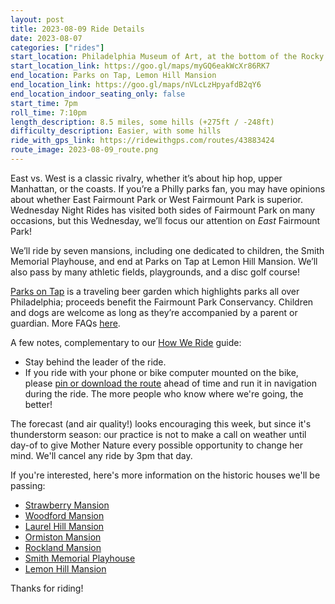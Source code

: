 ```yaml
---
layout: post
title: 2023-08-09 Ride Details
date: 2023-08-07
categories: ["rides"]
start_location: Philadelphia Museum of Art, at the bottom of the Rocky Steps
start_location_link: https://goo.gl/maps/myGQ6eakWcXr86RK7
end_location: Parks on Tap, Lemon Hill Mansion
end_location_link: https://goo.gl/maps/nVLcLzHpyafdB2qY6
end_location_indoor_seating_only: false
start_time: 7pm
roll_time: 7:10pm
length_description: 8.5 miles, some hills (+275ft / -248ft)
difficulty_description: Easier, with some hills
ride_with_gps_link: https://ridewithgps.com/routes/43883424
route_image: 2023-08-09_route.png
---
```


East vs. West is a classic rivalry, whether it’s about hip hop, upper Manhattan, or the coasts. If you’re a Philly parks fan, you may have opinions about whether East Fairmount Park or West Fairmount Park is superior. Wednesday Night Rides has visited both sides of Fairmount Park on many occasions, but this Wednesday, we’ll focus our attention on _East_ Fairmount Park!

We’ll ride by seven mansions, including one dedicated to children, the Smith Memorial Playhouse, and end at Parks on Tap at Lemon Hill Mansion. We’ll also pass by many athletic fields, playgrounds, and a disc golf course!

[Parks on Tap](https://www.parksontap.com/) is a traveling beer garden which highlights parks all over Philadelphia; proceeds benefit the Fairmount Park Conservancy. Children and dogs are welcome as long as they’re accompanied by a parent or guardian. More FAQs [here](https://www.parksontap.com/faqs).

A few notes, complementary to our [How We Ride](https://wednightrides.org/how-we-ride/) guide:

* Stay behind the leader of the ride.
* If you ride with your phone or bike computer mounted on the bike, please [pin or download the route](https://ridewithgps.com/routes/43883424) ahead of time and run it in navigation during the ride. The more people who know where we're going, the better!

The forecast (and air quality!) looks encouraging this week, but since it's thunderstorm season: our practice is not to make a call on weather until day-of to give Mother Nature every possible opportunity to change her mind. We'll cancel any ride by 3pm that day.

If you're interested, here's more information on the historic houses we'll be passing:

* [Strawberry Mansion](https://www.historicstrawberrymansion.org/history-and-timeline)
* [Woodford Mansion](https://www.woodfordmansion.org/about-woodford)
* [Laurel Hill Mansion](https://laurelhillmansion.org/Pages/history.html)
* [Ormiston Mansion](https://www.ormistonmansion.org/about-ormiston)
* [Rockland Mansion](https://pcph.memberclicks.net/rockland-mansion-and-east-fairmount-park)
* [Smith Memorial Playhouse](https://smithplayground.org/history/)
* [Lemon Hill Mansion](https://www.parkcharms.org/lemon-hill)

Thanks for riding!
